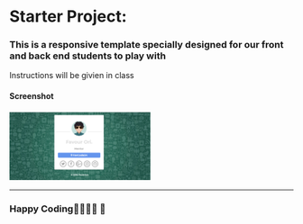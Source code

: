 # Starter Project: 
<h3>This is a responsive template specially designed for our front and back end students to play with</h3>

<p>Instructions will be givien in class</p>

<h4>Screenshot<h4>
<img src="screenshot.png" width="250px"><hr>
<h3>Happy Coding🤖🤖🤖🤖 🤖</h3> 
